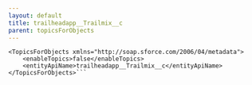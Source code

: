```yaml
---
layout: default
title: trailheadapp__Trailmix__c
parent: topicsForObjects
---
```


```<?xml version="1.0" encoding="UTF-8"?>
<TopicsForObjects xmlns="http://soap.sforce.com/2006/04/metadata">
    <enableTopics>false</enableTopics>
    <entityApiName>trailheadapp__Trailmix__c</entityApiName>
</TopicsForObjects>```
